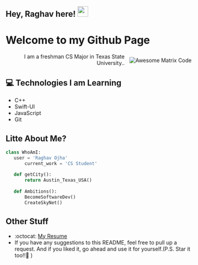 ## Hey, Raghav here!  <img src="https://media.giphy.com/media/hvRJCLFzcasrR4ia7z/giphy.gif" width="28px" height="28px">

<h1>Welcome to my Github Page</h1> 

<img src = 'https://github.com/MarikIshtar007/MarikIshtar007/blob/master/images/matrix.gif' alt = 'Awesome Matrix Code' align='right' style="padding: 10px" />


<div style="text-align: right">I am a freshman CS Major in Texas State University.. </div>

## :computer: Technologies I am Learning 
* C++
* Swift-UI
* JavaScript
* Git

 ## Litte About Me?
 ```python
 class WhoAmI:
 	user = 'Raghav Ojha'
		current_work = 'CS Student'
	
	def getCity():
		return Austin_Texas_USA()
	
	def Ambitions():
		BecomeSoftwareDev()
		CreateSkyNet()
 ```
 
## Other Stuff
  - :octocat: [My Resume](https://www.google.com/)
  - If you have any suggestions to this README, feel free to pull up a request. And if you liked it, go ahead and use it for yourself.(P.S. Star it too!!:grimacing: )


 
 
